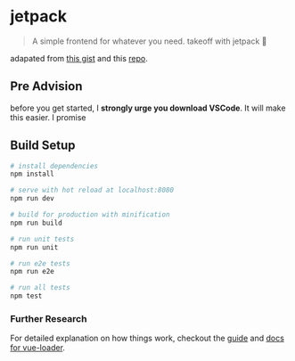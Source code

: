 jetpack
=======

> A simple frontend for whatever you need. takeoff with jetpack 🚀

adapated from [this gist](https://gist.github.com/levibostian/96cc285d4235d73f09cdc22f2590ccba)
and this [repo](https://github.com/TogetherList/TogetherList-Site).

## Pre Advision

before you get started, I **strongly urge you download VSCode**. It will make this easier. I promise


## Build Setup

``` bash
# install dependencies
npm install

# serve with hot reload at localhost:8080
npm run dev

# build for production with minification
npm run build

# run unit tests
npm run unit

# run e2e tests
npm run e2e

# run all tests
npm test
```

### Further Research

For detailed explanation on how things work, checkout the [guide](http://vuejs-templates.github.io/webpack/) and [docs for vue-loader](http://vuejs.github.io/vue-loader).
